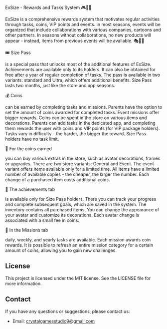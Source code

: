 ExSize - Rewards and Tasks System 🎮🎯🎉

ExSize is a comprehensive rewards system that motivates regular activities through tasks, coins, VIP points and events. In most seasons, events will be organized that include collaborations with various companies, cartoons and other partners. In seasons without collaborations, no new products will appear - instead, items from previous events will be available. 🎭🎁✨

🎟️ Size Pass

is a special pass that unlocks most of the additional features of ExSize. Achievements are available only to its holders. It can also be obtained for free after a year of regular completion of tasks. The pass is available in two variants: standard and Ultra, which offers additional benefits. Size Pass lasts two months, just like the store and app seasons.

💰 Coins

can be earned by completing tasks and missions. Parents have the option to set the amount of coins awarded for completed tasks. Event missions offer bigger rewards. Coins can be spent in the store on various items and decorations. Parents can add tasks in the dedicated app, and completing them rewards the user with coins and VIP points (for VIP package holders). Tasks vary in difficulty - the harder, the bigger the reward. Size Pass holders have no task limit.

🎨 For the coins earned

you can buy various extras in the store, such as avatar decorations, frames or upgrades. There are two store variants: General and Event. The event variant offers items available only for a limited time. All items have a limited number of available copies - the cheaper, the larger the number. Each change of a purchased item costs additional coins.

🏅 The achievements tab

is available only for Size Pass holders. There you can track your progress and complete subsequent goals, which are saved in the system. The inventory contains all purchased items. You can change the appearance of your avatar and customize its decorations. Each avatar change is associated with a small fee in coins.

📅 In the Missions tab

daily, weekly, and yearly tasks are available. Each mission awards coin rewards. It is possible to refresh an entire mission category for a certain amount of coins, allowing you to gain new challenges.
## License
This project is licensed under the MIT license. See the LICENSE file for more information.

## Contact
If you have any questions or suggestions, please contact us:
- Email: crystalgamesstudio9@gmail.com
